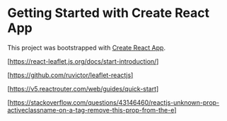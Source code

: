 # Getting Started with Create React App

This project was bootstrapped with [Create React App](https://github.com/facebook/create-react-app).


[https://react-leaflet.js.org/docs/start-introduction/]

[https://github.com/ruvictor/leaflet-reactjs]

[https://v5.reactrouter.com/web/guides/quick-start]

[https://stackoverflow.com/questions/43146460/reactjs-unknown-prop-activeclassname-on-a-tag-remove-this-prop-from-the-e]